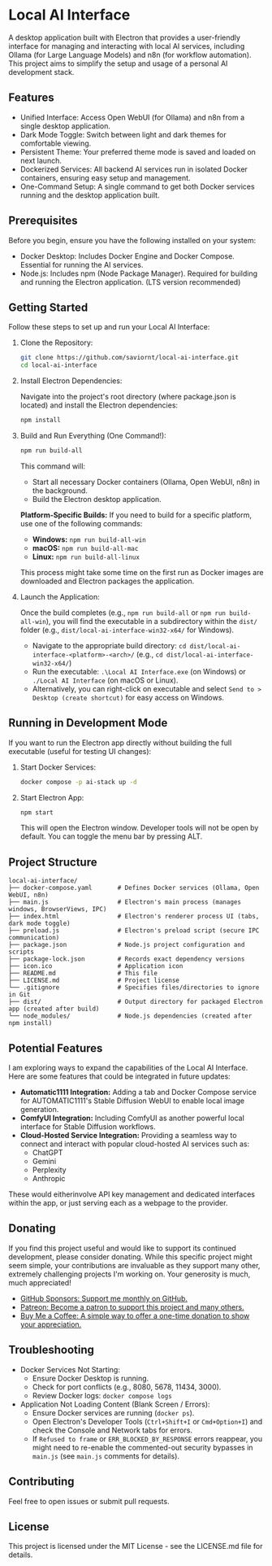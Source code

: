 # Local AI Interface

A desktop application built with Electron that provides a user-friendly interface for managing and interacting with local AI services, including Ollama (for Large Language Models) and n8n (for workflow automation). This project aims to simplify the setup and usage of a personal AI development stack.

## Features

- Unified Interface: Access Open WebUI (for Ollama) and n8n from a single desktop application.
- Dark Mode Toggle: Switch between light and dark themes for comfortable viewing.
- Persistent Theme: Your preferred theme mode is saved and loaded on next launch.
- Dockerized Services: All backend AI services run in isolated Docker containers, ensuring easy setup and management.
- One-Command Setup: A single command to get both Docker services running and the desktop application built.

## Prerequisites

Before you begin, ensure you have the following installed on your system:

- Docker Desktop: Includes Docker Engine and Docker Compose. Essential for running the AI services.
- Node.js: Includes npm (Node Package Manager). Required for building and running the Electron application. (LTS version recommended)

## Getting Started

Follow these steps to set up and run your Local AI Interface:

1. Clone the Repository:

    ```bash
    git clone https://github.com/saviornt/local-ai-interface.git
    cd local-ai-interface
    ```

2. Install Electron Dependencies:

    Navigate into the project's root directory (where package.json is located) and install the Electron dependencies:

    ```bash
    npm install
    ```

3. Build and Run Everything (One Command!):

    ```bash
    npm run build-all
    ```

    This command will:

    - Start all necessary Docker containers (Ollama, Open WebUI, n8n) in the background.
    - Build the Electron desktop application.

    **Platform-Specific Builds:**
    If you need to build for a specific platform, use one of the following commands:
    - **Windows:** `npm run build-all-win`
    - **macOS:** `npm run build-all-mac`
    - **Linux:** `npm run build-all-linux`

    This process might take some time on the first run as Docker images are downloaded and Electron packages the application.

4. Launch the Application:

    Once the build completes (e.g., `npm run build-all` or `npm run build-all-win`), you will find the executable in a subdirectory within the `dist/` folder (e.g., `dist/local-ai-interface-win32-x64/` for Windows).

    - Navigate to the appropriate build directory: `cd dist/local-ai-interface-<platform>-<arch>/` (e.g., `cd dist/local-ai-interface-win32-x64/`)
    - Run the executable: `.\Local AI Interface.exe` (on Windows) or `./Local AI Interface` (on macOS or Linux).
    - Alternatively, you can right-click on executable and select `Send to > Desktop (create shortcut)` for easy access on Windows.

## Running in Development Mode

If you want to run the Electron app directly without building the full executable (useful for testing UI changes):

1. Start Docker Services:

    ```bash
    docker compose -p ai-stack up -d
    ```

2. Start Electron App:

    ```bash
    npm start
    ```

    This will open the Electron window. Developer tools will not be open by default. You can toggle the menu bar by pressing ALT.

## Project Structure

```text
local-ai-interface/
├── docker-compose.yaml       # Defines Docker services (Ollama, Open WebUI, n8n)
├── main.js                   # Electron's main process (manages windows, BrowserViews, IPC)
├── index.html                # Electron's renderer process UI (tabs, dark mode toggle)
├── preload.js                # Electron's preload script (secure IPC communication)
├── package.json              # Node.js project configuration and scripts
├── package-lock.json         # Records exact dependency versions
├── icon.ico                  # Application icon
├── README.md                 # This file
├── LICENSE.md                # Project license
└── .gitignore                # Specifies files/directories to ignore in Git
├── dist/                     # Output directory for packaged Electron app (created after build)
└── node_modules/             # Node.js dependencies (created after npm install)
```

## Potential Features

I am exploring ways to expand the capabilities of the Local AI Interface. Here are some features that could be integrated in future updates:

- **Automatic1111 Integration:** Adding a tab and Docker Compose service for AUTOMATIC1111's Stable Diffusion WebUI to enable local image generation.
- **ComfyUI Integration:** Including ComfyUI as another powerful local interface for Stable Diffusion workflows.
- **Cloud-Hosted Service Integration:** Providing a seamless way to connect and interact with popular cloud-hosted AI services such as:
  - ChatGPT
  - Gemini
  - Perplexity
  - Anthropic

These would eitherinvolve API key management and dedicated interfaces within the app, or just serving each as a webpage to the provider.

## Donating

If you find this project useful and would like to support its continued development, please consider donating. While this specific project might seem simple, your contributions are invaluable as they support many other, extremely challenging projects I'm working on. Your generosity is much, much appreciated!

- [GitHub Sponsors: Support me monthly on GitHub.](https://github.com/sponsors/saviornt)
- [Patreon: Become a patron to support this project and many others.](https://patreon.com/saviornt?utm_medium=unknown&utm_source=join_link&utm_campaign=creatorshare_creator&utm_content=copyLink)
- [Buy Me a Coffee: A simple way to offer a one-time donation to show your appreciation.](https://buymeacoffee.com/davidwadswq)

## Troubleshooting

- Docker Services Not Starting:
  - Ensure Docker Desktop is running.
  - Check for port conflicts (e.g., 8080, 5678, 11434, 3000).
  - Review Docker logs: `docker compose logs`
- Application Not Loading Content (Blank Screen / Errors):
  - Ensure Docker services are running (`docker ps`).
  - Open Electron's Developer Tools (`Ctrl+Shift+I` or `Cmd+Option+I`) and check the Console and Network tabs for errors.
  - If `Refused to frame` or `ERR_BLOCKED_BY_RESPONSE` errors reappear, you might need to re-enable the commented-out security bypasses in `main.js` (see `main.js` comments for details).

## Contributing

Feel free to open issues or submit pull requests.

## License

This project is licensed under the MIT License - see the LICENSE.md file for details.
